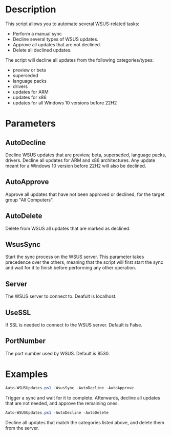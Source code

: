 # Description
This script allows you to automate several WSUS-related tasks:
- Perform a manual sync
- Decline several types of WSUS updates.
- Approve all updates that are not declined.
- Delete all declined updates.

The script will decline all updates from the following categories/types:
- preview or beta
- superseded
- language packs
- drivers
- updates for ARM
- updates for x86
- updates for all Windows 10 versions before 22H2

# Parameters
## AutoDecline
Decline WSUS updates that are preview, beta, superseded, language packs, drivers. Decline all updates for ARM and x86 architectures.
Any update meant for a Windows 10 version before 22H2 will also be declined.

## AutoApprove
Approve all updates that have not been approved or declined, for the target group "All Computers".

## AutoDelete
Delete from WSUS all updates that are marked as declined.

## WsusSync
Start the sync process on the WSUS server. This parameter takes precedence over the others, meaning that the script will first start the sync and wait for it to finish before performing any other operation.

## Server
The WSUS server to connect to. Deafult is localhost.

## UseSSL
If SSL is needed to connect to the WSUS server. Default is False.

## PortNumber
The port number used by WSUS. Default is 8530.

# Examples

```powershell
Auto-WSUSUpdates.ps1 -WsusSync -AutoDecline -AutoApprove
```

Trigger a sync and wait for it to complete. Afterwards, decline all updates that are not needed, and approve the remaining ones.

```powershell
Auto-WSUSUpdates.ps1 -AutoDecline -AutoDelete
```

Decline all updates that match the categories listed above, and delete them from the server.